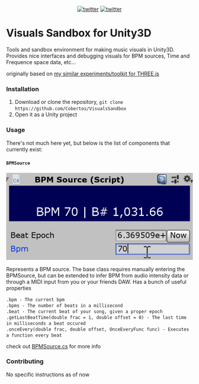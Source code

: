 <p align="center">
    <a href="https://twitter.com/cobertos" target="_blank"><img alt="twitter" src="https://img.shields.io/badge/twitter-%40cobertos-0084b4.svg"></a>
    <a href="https://cobertos.com" target="_blank"><img alt="twitter" src="https://img.shields.io/badge/website-cobertos.com-888888.svg"></a>
</p>

# Visuals Sandbox for Unity3D

Tools and sandbox environment for making music visuals in Unity3D. Provides nice interfaces and debugging visuals for BPM sources, Time and Frequence space data, etc...

originally based on [my similar experiments/toolkit for THREE.js](https://github.com/Cobertos/MIDI-Experiment)

### Installation

1. Download or clone the repository, `git clone https://github.com/Cobertos/VisualsSandbox`
2. Open it as a Unity project

### Usage

There's not much here yet, but below is the list of components that currently exist:

#### `BPMSource`

![Bpm Source gif](./Media/bpmSource.gif)

Represents a BPM source. The base class requires manually entering the BPMSource, but can be extended to infer BPM from audio intensity data or through a MIDI input from you or your friends DAW. Has a bunch of useful properties

```
.bpm - The current bpm
.bpms - The number of beats in a millisecond
.beat - The current beat of your song, given a proper epoch
.getLastBeatTime(double frac = 1, double offset = 0) - The last time in milliseconds a beat occured
.onceEvery(double frac, double offset, OnceEveryFunc func) - Executes a function every beat
```

check out [BPMSource.cs](./Assets/Scripts/VisualsTools/BPMSource.cs) for more info

### Contributing

No specific instructions as of now